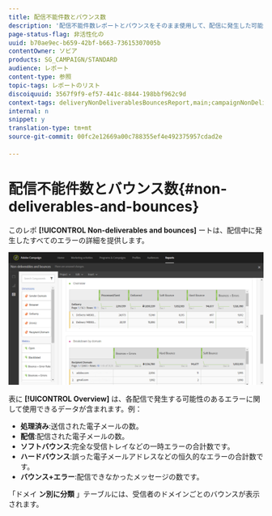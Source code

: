 ```yaml
---
title: 配信不能件数とバウンス数
description: '配信不能件数レポートとバウンスをそのまま使用して、配信に発生した可能性のあるエラーについて説明します。 '
page-status-flag: 非活性化の
uuid: b70ae9ec-b659-42bf-b663-73615307005b
contentOwner: ソビア
products: SG_CAMPAIGN/STANDARD
audience: レポート
content-type: 参照
topic-tags: レポートのリスト
discoiquuid: 3567f9f9-ef57-441c-8844-198bbf962c9d
context-tags: deliveryNonDeliverablesBouncesReport,main;campaignNonDeliverablesBouncesReport,main;programNonDeliverablesBouncesReport,main
internal: n
snippet: y
translation-type: tm+mt
source-git-commit: 00fc2e12669a00c788355ef4e492375957cdad2e

---
```



# 配信不能件数とバウンス数{#non-deliverables-and-bounces}

このレポ **[!UICONTROL Non-deliverables and bounces]** ートは、配信中に発生したすべてのエラーの詳細を提供します。

![](assets/delivery_reports_7.png)

表に **[!UICONTROL Overview]** は、各配信で発生する可能性のあるエラーに関して使用できるデータが含まれます。例：

* **処理済み**:送信された電子メールの数。
* **配信**:配信された電子メールの数。
* **ソフトバウンス**:完全な受信トレイなどの一時エラーの合計数です。
* **ハードバウンス**:誤った電子メールアドレスなどの恒久的なエラーの合計数です。
* **バウンス+エラー**:配信できなかったメッセージの数です。

「ドメイ **ン別に分類** 」テーブルには、受信者のドメインごとのバウンスが表示されます。
